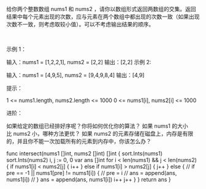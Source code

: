 给你两个整数数组 nums1 和 nums2 ，请你以数组形式返回两数组的交集。返回结果中每个元素出现的次数，应与元素在两个数组中都出现的次数一致（如果出现次数不一致，则考虑取较小值）。可以不考虑输出结果的顺序。

 

示例 1：

输入：nums1 = [1,2,2,1], nums2 = [2,2]
输出：[2,2]
示例 2:

输入：nums1 = [4,9,5], nums2 = [9,4,9,8,4]
输出：[4,9]
 

提示：

1 <= nums1.length, nums2.length <= 1000
0 <= nums1[i], nums2[i] <= 1000
 

进阶：

如果给定的数组已经排好序呢？你将如何优化你的算法？
如果 nums1 的大小比 nums2 小，哪种方法更优？
如果 nums2 的元素存储在磁盘上，内存是有限的，并且你不能一次加载所有的元素到内存中，你该怎么办？

func intersect(nums1 []int, nums2 []int) []int {
    sort.Ints(nums1)
    sort.Ints(nums2)
    i, j := 0, 0
    var ans []int
    for i < len(nums1) && j < len(nums2) {
        if nums1[i] < nums2[j] {
            i++
        } else if nums1[i] > nums2[j] {
            j++
        } else {
            // if pre == -1 || nums1[pre] != nums1[i]) {
            //     pre = i
            //     ans = append(ans, nums1[i])
            // }
            ans = append(ans, nums1[i])
            i++
            j++
        }
    }
    return ans
}